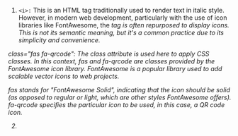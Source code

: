 1. ```<i>:``` This is an HTML tag traditionally used to render text in italic style. However, in modern web development, particularly with the use of icon libraries like FontAwesome, the <i> tag is often repurposed to display icons. This is not its semantic meaning, but it's a common practice due to its simplicity and convenience.

class="fas fa-qrcode": The class attribute is used here to apply CSS classes. In this context, fas and fa-qrcode are classes provided by the FontAwesome icon library. FontAwesome is a popular library used to add scalable vector icons to web projects.

fas stands for "FontAwesome Solid", indicating that the icon should be solid (as opposed to regular or light, which are other styles FontAwesome offers).
fa-qrcode specifies the particular icon to be used, in this case, a QR code icon.

2. 